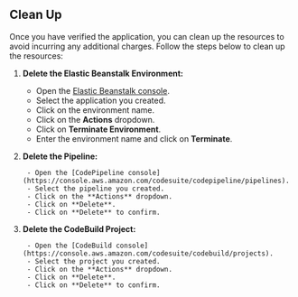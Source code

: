 ## Clean Up

Once you have verified the application, you can clean up the resources to avoid incurring any additional charges. Follow the steps below to clean up the resources:

1. **Delete the Elastic Beanstalk Environment:**

    - Open the [Elastic Beanstalk console](https://console.aws.amazon.com/elasticbeanstalk/home).
    - Select the application you created.
    - Click on the environment name.
    - Click on the **Actions** dropdown.
    - Click on **Terminate Environment**.
    - Enter the environment name and click on **Terminate**.

2. **Delete the Pipeline:**
    
        - Open the [CodePipeline console](https://console.aws.amazon.com/codesuite/codepipeline/pipelines).
        - Select the pipeline you created.
        - Click on the **Actions** dropdown.
        - Click on **Delete**.
        - Click on **Delete** to confirm.

3. **Delete the CodeBuild Project:**
    
        - Open the [CodeBuild console](https://console.aws.amazon.com/codesuite/codebuild/projects).
        - Select the project you created.
        - Click on the **Actions** dropdown.
        - Click on **Delete**.
        - Click on **Delete** to confirm.